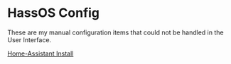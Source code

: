 # HassOS Config

These are my manual configuration items that could not be handled in the User Interface.

[Home-Assistant Install](https://www.home-assistant.io/getting-started/)

